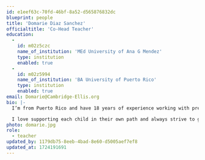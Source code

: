 ```yaml
---
id: e1eef63c-70fd-46bf-8a52-d565876832dc
blueprint: people
title: 'Domarie Diaz Sanchez'
officialtitle: 'Co-Head Teacher'
education:
  -
    id: m02z5czc
    name_of_institution: 'MEd University of Ana G Mendez'
    type: institution
    enabled: true
  -
    id: m02z5994
    name_of_institution: 'BA University of Puerto Rico'
    type: institution
    enabled: true
email: Domarie@Cambridge-Ellis.org
bio: |-
  I’m from Puerto Rico and have 18 years of experience working with preschool-age children.  My native language is Spanish. I have a bachelor’s degree in Elementary Education as well as a master’s degree in Elementary Education from the University of Ana G Mendez, Puerto Rico. Since moving to Massachusetts, I have continued working as a Spanish immersion school teacher. 

  I love supporting each child in their own path and always strive to give them the care and resources necessary for their independent growth.
photo: domarie.jpg
role:
  - teacher
updated_by: 1179db75-8eeb-4bad-8e60-d5005aef7ef8
updated_at: 1724191691
---
```

